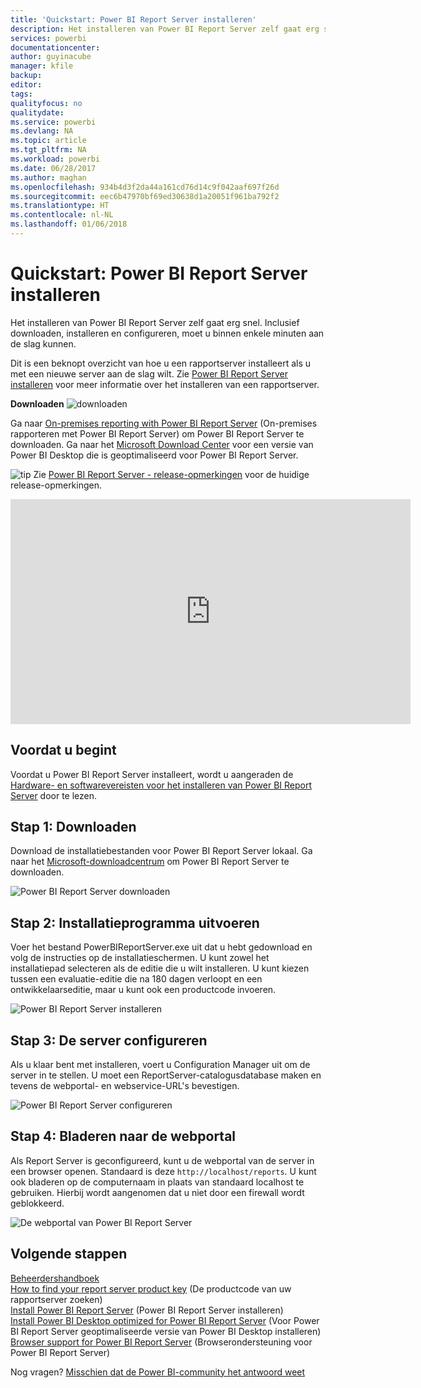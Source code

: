 ```yaml
---
title: 'Quickstart: Power BI Report Server installeren'
description: Het installeren van Power BI Report Server zelf gaat erg snel. Inclusief downloaden, installeren en configureren, moet u binnen enkele minuten aan de slag kunnen.
services: powerbi
documentationcenter: 
author: guyinacube
manager: kfile
backup: 
editor: 
tags: 
qualityfocus: no
qualitydate: 
ms.service: powerbi
ms.devlang: NA
ms.topic: article
ms.tgt_pltfrm: NA
ms.workload: powerbi
ms.date: 06/28/2017
ms.author: maghan
ms.openlocfilehash: 934b4d3f2da44a161cd76d14c9f042aaf697f26d
ms.sourcegitcommit: eec6b47970bf69ed30638d1a20051f961ba792f2
ms.translationtype: HT
ms.contentlocale: nl-NL
ms.lasthandoff: 01/06/2018
---
```

# <a name="quickstart-install-power-bi-report-server"></a>Quickstart: Power BI Report Server installeren
Het installeren van Power BI Report Server zelf gaat erg snel. Inclusief downloaden, installeren en configureren, moet u binnen enkele minuten aan de slag kunnen.

Dit is een beknopt overzicht van hoe u een rapportserver installeert als u met een nieuwe server aan de slag wilt. Zie [Power BI Report Server installeren](install-report-server.md) voor meer informatie over het installeren van een rapportserver.

 **Downloaden** ![downloaden](media/quickstart-install-report-server/download.png "downloaden")

Ga naar [On-premises reporting with Power BI Report Server](https://powerbi.microsoft.com/report-server/) (On-premises rapporteren met Power BI Report Server) om Power BI Report Server te downloaden. Ga naar het [Microsoft Download Center](https://go.microsoft.com/fwlink/?linkid=837581) voor een versie van Power BI Desktop die is geoptimaliseerd voor Power BI Report Server.

![tip](media/quickstart-install-report-server/fyi-tip.png "tip") Zie [Power BI Report Server - release-opmerkingen](release-notes.md) voor de huidige release-opmerkingen.

<iframe width="640" height="360" src="https://www.youtube.com/embed/zacaEb9A4F0?showinfo=0" frameborder="0" allowfullscreen></iframe>

## <a name="before-you-begin"></a>Voordat u begint
Voordat u Power BI Report Server installeert, wordt u aangeraden de [Hardware- en softwarevereisten voor het installeren van Power BI Report Server](system-requirements.md) door te lezen.

## <a name="step-1-download"></a>Stap 1: Downloaden
Download de installatiebestanden voor Power BI Report Server lokaal. Ga naar het [Microsoft-downloadcentrum](https://go.microsoft.com/fwlink/?linkid=839351) om Power BI Report Server te downloaden.

![Power BI Report Server downloaden](media/quickstart-install-report-server/download-pbireportserver.png)

## <a name="step-2-run-installer"></a>Stap 2: Installatieprogramma uitvoeren
Voer het bestand PowerBIReportServer.exe uit dat u hebt gedownload en volg de instructies op de installatieschermen. U kunt zowel het installatiepad selecteren als de editie die u wilt installeren. U kunt kiezen tussen een evaluatie-editie die na 180 dagen verloopt en een ontwikkelaarseditie, maar u kunt ook een productcode invoeren.

![Power BI Report Server installeren](media/quickstart-install-report-server/pbireportserver-install.png)

## <a name="step-3-configure-the-server"></a>Stap 3: De server configureren
Als u klaar bent met installeren, voert u Configuration Manager uit om de server in te stellen. U moet een ReportServer-catalogusdatabase maken en tevens de webportal- en webservice-URL's bevestigen.

![Power BI Report Server configureren](media/quickstart-install-report-server/pbireportserver-configure.png)

## <a name="step-4-browse-to-web-portal"></a>Stap 4: Bladeren naar de webportal
Als Report Server is geconfigureerd, kunt u de webportal van de server in een browser openen. Standaard is deze `http://localhost/reports`. U kunt ook bladeren op de computernaam in plaats van standaard localhost te gebruiken. Hierbij wordt aangenomen dat u niet door een firewall wordt geblokkeerd.

![De webportal van Power BI Report Server](media/quickstart-install-report-server/web-portal.png)

## <a name="next-steps"></a>Volgende stappen
[Beheerdershandboek](admin-handbook-overview.md)  
[How to find your report server product key](find-product-key.md) (De productcode van uw rapportserver zoeken)  
[Install Power BI Report Server](install-report-server.md) (Power BI Report Server installeren)  
[Install Power BI Desktop optimized for Power BI Report Server](install-powerbi-desktop.md) (Voor Power BI Report Server geoptimaliseerde versie van Power BI Desktop installeren)  
[Browser support for Power BI Report Server](browser-support.md) (Browserondersteuning voor Power BI Report Server)

Nog vragen? [Misschien dat de Power BI-community het antwoord weet](https://community.powerbi.com/)

